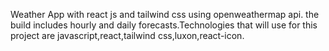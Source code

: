 Weather App with react js and tailwind css using openweathermap api. 
the build includes hourly and daily forecasts.Technologies that will use for this project are javascript,react,tailwind css,luxon,react-icon.
